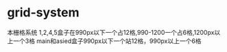 # grid-system
本栅格系统
1,2,4,5盒子在990px以下一个占12格,990-1200一个占6格,1200px以上一个3格
main和asied盒子990px以下一个站12格，990px以上一个6格
